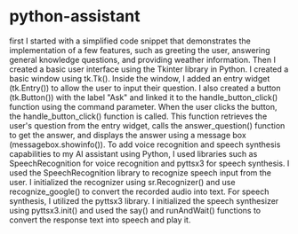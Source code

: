 # python-assistant

first I started with a simplified code snippet that demonstrates the implementation of a few features, such as greeting the user, answering general knowledge questions, and providing weather information.
Then I created a basic user interface using the Tkinter library in Python.
I created a basic window using tk.Tk(). Inside the window, I added an entry widget (tk.Entry()) to allow the user to input their question. I also created a button (tk.Button()) with the label "Ask" and linked it to the handle_button_click() function using the command parameter.
When the user clicks the button, the handle_button_click() function is called. This function retrieves the user's question from the entry widget, calls the answer_question() function to get the answer, and displays the answer using a message box (messagebox.showinfo()).
To add voice recognition and speech synthesis capabilities to my AI assistant using Python, I used libraries such as SpeechRecognition for voice recognition and pyttsx3 for speech synthesis.
I used the SpeechRecognition library to recognize speech input from the user. I initialized the recognizer using sr.Recognizer() and use recognize_google() to convert the recorded audio into text.
For speech synthesis, I utilized the pyttsx3 library. I initialized the speech synthesizer using pyttsx3.init() and used the say() and runAndWait() functions to convert the response text into speech and play it.
